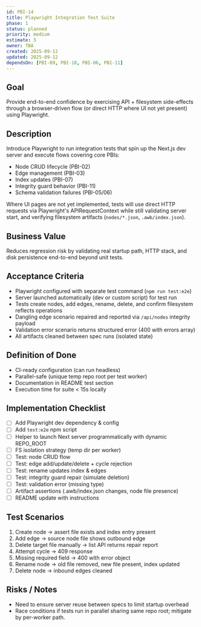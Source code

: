```yaml
---
id: PBI-14
title: Playwright Integration Test Suite
phase: 1
status: planned
priority: medium
estimate: 5
owner: TBA
created: 2025-09-12
updated: 2025-09-12
dependsOn: [PBI-09, PBI-10, PBI-06, PBI-11]
---
```


## Goal
Provide end-to-end confidence by exercising API + filesystem side-effects through a browser-driven flow (or direct HTTP where UI not yet present) using Playwright.

## Description
Introduce Playwright to run integration tests that spin up the Next.js dev server and execute flows covering core PBIs:
- Node CRUD lifecycle (PBI-02)
- Edge management (PBI-03)
- Index updates (PBI-07)
- Integrity guard behavior (PBI-11)
- Schema validation failures (PBI-05/06)

Where UI pages are not yet implemented, tests will use direct HTTP requests via Playwright's APIRequestContext while still validating server start, and verifying filesystem artifacts (`nodes/*.json`, `.awb/index.json`).

## Business Value
Reduces regression risk by validating real startup path, HTTP stack, and disk persistence end-to-end beyond unit tests.

## Acceptance Criteria
- Playwright configured with separate test command (`npm run test:e2e`)
- Server launched automatically (dev or custom script) for test run
- Tests create nodes, add edges, rename, delete, and confirm filesystem reflects operations
- Dangling edge scenario repaired and reported via `/api/nodes` integrity payload
- Validation error scenario returns structured error (400 with errors array)
- All artifacts cleaned between spec runs (isolated state)

## Definition of Done
- CI-ready configuration (can run headless)
- Parallel-safe (unique temp repo root per test worker)
- Documentation in README test section
- Execution time for suite < 15s locally

## Implementation Checklist
- [ ] Add Playwright dev dependency & config
- [ ] Add `test:e2e` npm script
- [ ] Helper to launch Next server programmatically with dynamic REPO_ROOT
- [ ] FS isolation strategy (temp dir per worker)
- [ ] Test: node CRUD flow
- [ ] Test: edge add/update/delete + cycle rejection
- [ ] Test: rename updates index & edges
- [ ] Test: integrity guard repair (simulate deletion)
- [ ] Test: validation error (missing type)
- [ ] Artifact assertions (.awb/index.json changes, node file presence)
- [ ] README update with instructions

## Test Scenarios
1. Create node -> assert file exists and index entry present
2. Add edge -> source node file shows outbound edge
3. Delete target file manually -> list API returns repair report
4. Attempt cycle -> 409 response
5. Missing required field -> 400 with error object
6. Rename node -> old file removed, new file present, index updated
7. Delete node -> inbound edges cleaned

## Risks / Notes
- Need to ensure server reuse between specs to limit startup overhead
- Race conditions if tests run in parallel sharing same repo root; mitigate by per-worker path.

